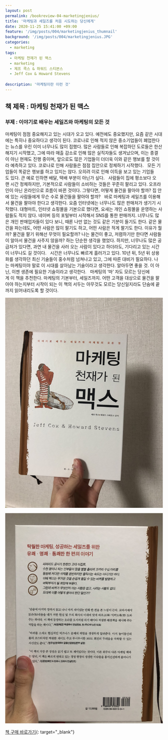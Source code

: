 ```yaml
---
layout: post
permalink: /bookreview-04-marketingjenius/
title: '마케팅과 세일즈를 처음 시도하는 당신에게'
date: 2020-11-25 15:41:00 +09:00
feature: '/img/posts/004/marketingjenius_thumnail'
background: '/img/posts/004/marketingjenius.JPG'
categories:
  - marketing
tags:
  - 마케팅 천재가 된 맥스
  - marketing
  - 제프 콕스 & 하워드 스티븐스
  - Jeff Cox & Howard Stevens

description: '마케팅이란 이런 것'
---
```

## 책 제목 : 마케팅 천재가 된 맥스

### 부제 : 이야기로 배우는 세일즈와 마케팅의 모든 것


마케팅이 점점 중요해지고 있는 시대가 오고 있다.
예전에도 중요했지만, 요즘 같은 시대에는 특히나 중요하다고 생각이 된다.
코로나로 인해 적지 않은 중소기업들이 폐업한다는 뉴스를 우린 이미 너무나도 많이 접했다.
많은 사람들로 인해 복잡하던 도로들은 한산해지기 시작했고,
그에 따라 매출 감소로 인해 많은 실직자들도 생겨났으며, 이는 종결이 아닌 현재도 진행 중이며,
앞으로도 많은 기업들이 더더욱 이와 같은 행보를 할 것이라 예측하고 있다.
코로나로 인해 사람들은 점점 집안으로 정체하기 시작했다.
 
모든 기업들이 똑같은 행보를 하고 있지는 않다.
오히려 이로 인해 이득을 보고 있는 기업들도 있다.
큰 예로 인하면 배달, 택배 부분이 아닌가 싶다.
 
사람들이 집에 평소보다 오랜 시간 정체하지만, 기본적으로 사람들이 소비하는 것들은 꾸준히 팔리고 있다.
오프라인이 아닌 온라인으로 흐름이 바뀐 것이다.
그렇다면, 어떻게 물건을 팔아야 할까?
집 안에 있는 사람들에게 무슨 수로 물건들을 팔아야 할까?
 
바로 마케팅과 세일즈를 이용해서 물건을 팔아야 한다고 생각한다.
요즘 인터넷에는 너무나도 많은 판매처가 생기기 시작했다.
대형마트, 인터넷 쇼핑몰을 기본으로 했다면, 요새는 개인 쇼핑몰을 운영하는 사람들도 적지 않다.
네이버 등의 포털부터 시작해서 SNS를 통한 판매까지.
너무나도 많은 개인 판매업자들이 있다 보니,
때론 나만 없는 것도 같은 기분이 들기도 한다.
같은 물건을 파는데도, 어떤 사람은 많이 팔기도 하고, 어떤 사람은 적게 팔기도 한다.
이유가 뭘까?
물건을 팔기 위해선 무엇이 필요할까?
나는 물건이 좋고, 저렴하기만 한다면 사람들이 알아서 물건을 사주지 않을까? 하는 단순한 생각을 했었다.
하지만, 너무나도 많은 공급처가 있다면, 과연 내 물건을 사러 오는 사람이 있다고 하더라도,
기다리고 있는 시간이 너무나도 길 것이다.
 
시간은 너무나도 빠르게 흘러가고 있다.
10년 뒤, 5년 뒤 상용화를 생각하던 최신 기술들이 홍수처럼 넘쳐나고 있고,
그에 따른 대비가 필요하다.
나는 마케팅이야 말로 이 시대를 살아남는 기술이라고 생각한다.
알아두면 좋을 것. 이 아닌, 이젠 생존에 필요한 기술이라고 생각한다.
 
마케팅의 ‘마’ 자도 모르는 당신에게 이 책을 추천한다.
마케팅의 기본부터, 세일즈까지.
어떤 고객을 대상으로 물건을 팔아야 하는지부터 시작이 되는 이 책의 서두는
아무것도 모르는 당신일지라도 단숨에 끝까지 읽어내리도록 할 것이다.


![마케팅 천재가 된 맥스](/img/posts/004/marketingjenius1.jpg)

![마케팅 천재가 된 맥스](/img/posts/004/marketingjenius2.jpg)

[책 구매 바로가기](https://book.naver.com/bookdb/book_detail.nhn?bid=14196293){: target="_blank"}
